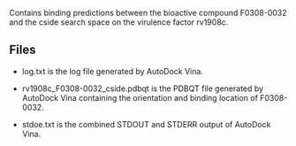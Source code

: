 Contains binding predictions between the bioactive compound F0308-0032 and the cside search space on the virulence factor rv1908c.

## Files

- log.txt is the log file generated by AutoDock Vina.

- rv1908c_F0308-0032_cside.pdbqt is the PDBQT file generated by AutoDock Vina containing the orientation and binding location of F0308-0032.

- stdoe.txt is the combined STDOUT and STDERR output of AutoDock Vina.

